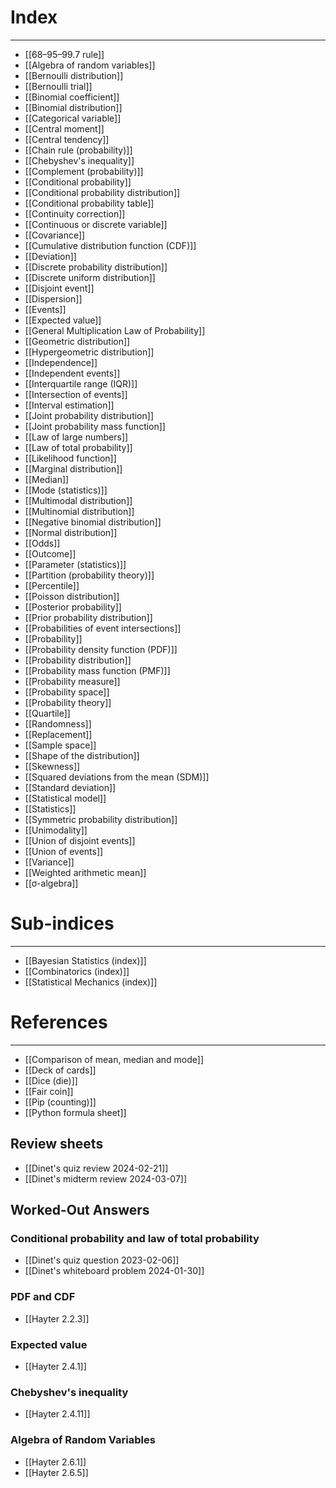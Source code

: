# Index
---
- [[68–95–99.7 rule]]
- [[Algebra of random variables]]
- [[Bernoulli distribution]]
- [[Bernoulli trial]]
- [[Binomial coefficient]]
- [[Binomial distribution]]
- [[Categorical variable]]
- [[Central moment]]
- [[Central tendency]]
- [[Chain rule (probability)]]
- [[Chebyshev's inequality]]
- [[Complement (probability)]]
- [[Conditional probability]]
- [[Conditional probability distribution]]
- [[Conditional probability table]]
- [[Continuity correction]]
- [[Continuous or discrete variable]]
- [[Covariance]]
- [[Cumulative distribution function (CDF)]]
- [[Deviation]]
- [[Discrete probability distribution]]
- [[Discrete uniform distribution]]
- [[Disjoint event]]
- [[Dispersion]]
- [[Events]]
- [[Expected value]]
- [[General Multiplication Law of Probability]]
- [[Geometric distribution]]
- [[Hypergeometric distribution]]
- [[Independence]]
- [[Independent events]]
- [[Interquartile range (IQR)]]
- [[Intersection of events]]
- [[Interval estimation]]
- [[Joint probability distribution]]
- [[Joint probability mass function]]
- [[Law of large numbers]]
- [[Law of total probability]]
- [[Likelihood function]]
- [[Marginal distribution]]
- [[Median]]
- [[Mode (statistics)]]
- [[Multimodal distribution]]
- [[Multinomial distribution]]
- [[Negative binomial distribution]]
- [[Normal distribution]]
- [[Odds]]
- [[Outcome]]
- [[Parameter (statistics)]]
- [[Partition (probability theory)]]
- [[Percentile]]
- [[Poisson distribution]]
- [[Posterior probability]]
- [[Prior probability distribution]]
- [[Probabilities of event intersections]]
- [[Probability]]
- [[Probability density function (PDF)]]
- [[Probability distribution]]
- [[Probability mass function (PMF)]]
- [[Probability measure]]
- [[Probability space]]
- [[Probability theory]]
- [[Quartile]]
- [[Randomness]]
- [[Replacement]]
- [[Sample space]]
- [[Shape of the distribution]]
- [[Skewness]]
- [[Squared deviations from the mean (SDM)]]
- [[Standard deviation]]
- [[Statistical model]]
- [[Statistics]]
- [[Symmetric probability distribution]]
- [[Unimodality]]
- [[Union of disjoint events]]
- [[Union of events]]
- [[Variance]]
- [[Weighted arithmetic mean]]
- [[σ-algebra]]

# Sub-indices
---
- [[Bayesian Statistics (index)]]
- [[Combinatorics (index)]]
- [[Statistical Mechanics (index)]]

# References
---
- [[Comparison of mean, median and mode]]
- [[Deck of cards]]
- [[Dice (die)]]
- [[Fair coin]]
- [[Pip (counting)]]
- [[Python formula sheet]]

## Review sheets

- [[Dinet's quiz review 2024-02-21]]
- [[Dinet's midterm review 2024-03-07]]

## Worked-Out Answers
### Conditional probability and law of total probability
- [[Dinet's quiz question 2023-02-06]]
- [[Dinet's whiteboard problem 2024-01-30]]

### PDF and CDF
- [[Hayter 2.2.3]]

### Expected value
- [[Hayter 2.4.1]]

### Chebyshev's inequality
- [[Hayter 2.4.11]]

### Algebra of Random Variables
- [[Hayter 2.6.1]]
- [[Hayter 2.6.5]]